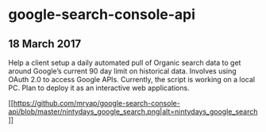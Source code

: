 # google-search-console-api

## 18 March 2017
Help a client setup a daily automated pull of Organic search data to get around Google’s current 90 day limit on historical data.  Involves using  OAuth 2.0 to access Google APIs.  Currently, the script is working on a local PC. Plan to deploy it as an interactive web applications.

[[https://github.com/mryap/google-search-console-api/blob/master/nintydays_google_search.png|alt=nintydays_google_search]]

